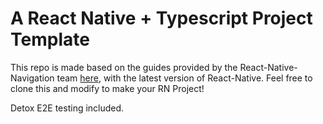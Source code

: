 # A React Native + Typescript Project Template

This repo is made based on the guides provided by the React-Native-Navigation team [here](https://medium.com/wix-engineering/react-native-navigation-v2-is-here-5b7c87f002a), with the latest version of React-Native.
Feel free to clone this and modify to make your RN Project!

Detox E2E testing included.
